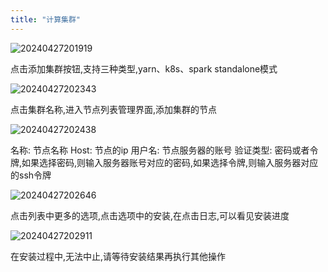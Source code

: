 ```yaml
---
title: "计算集群"
---
```


![20240427201919](https://img.isxcode.com/picgo/20240427201919.png)

点击添加集群按钮,支持三种类型,yarn、k8s、spark standalone模式

![20240427202343](https://img.isxcode.com/picgo/20240427202343.png)

点击集群名称,进入节点列表管理界面,添加集群的节点

![20240427202438](https://img.isxcode.com/picgo/20240427202438.png)

名称: 节点名称
Host: 节点的ip
用户名: 节点服务器的账号
验证类型: 密码或者令牌,如果选择密码,则输入服务器账号对应的密码,如果选择令牌,则输入服务器对应的ssh令牌

![20240427202646](https://img.isxcode.com/picgo/20240427202646.png)

点击列表中更多的选项,点击选项中的安装,在点击日志,可以看见安装进度

![20240427202911](https://img.isxcode.com/picgo/20240427202911.png)

在安装过程中,无法中止,请等待安装结果再执行其他操作